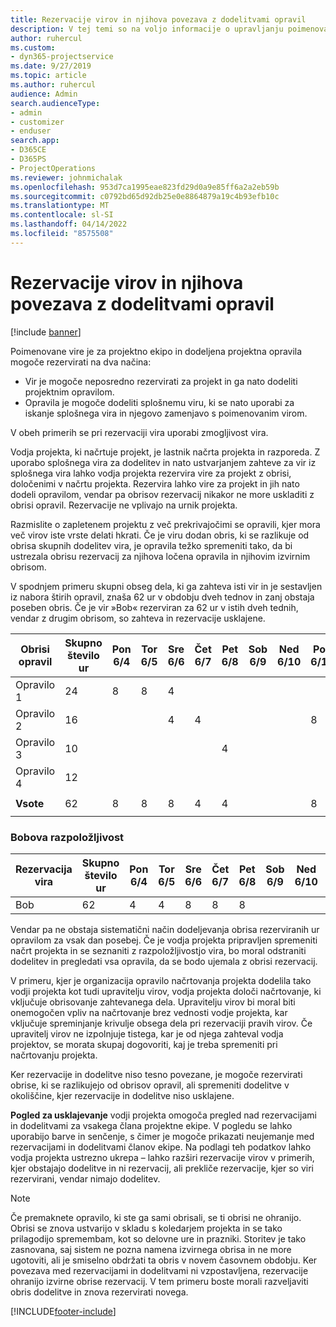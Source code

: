 ```yaml
---
title: Rezervacije virov in njihova povezava z dodelitvami opravil
description: V tej temi so na voljo informacije o upravljanju poimenovanih virov, rezervacij virov in dodelitev opravil ter o tem, kako so povezani med sabo.
author: ruhercul
ms.custom:
- dyn365-projectservice
ms.date: 9/27/2019
ms.topic: article
ms.author: ruhercul
audience: Admin
search.audienceType:
- admin
- customizer
- enduser
search.app:
- D365CE
- D365PS
- ProjectOperations
ms.reviewer: johnmichalak
ms.openlocfilehash: 953d7ca1995eae823fd29d0a9e85ff6a2a2eb59b
ms.sourcegitcommit: c0792bd65d92db25e0e8864879a19c4b93efb10c
ms.translationtype: MT
ms.contentlocale: sl-SI
ms.lasthandoff: 04/14/2022
ms.locfileid: "8575508"
---
```

# <a name="resource-bookings-and-how-they-relate-to-task-assignments"></a>Rezervacije virov in njihova povezava z dodelitvami opravil

[!include [banner](../includes/psa-now-project-operations.md)]

Poimenovane vire je za projektno ekipo in dodeljena projektna opravila mogoče rezervirati na dva načina:

- Vir je mogoče neposredno rezervirati za projekt in ga nato dodeliti projektnim opravilom.
- Opravila je mogoče dodeliti splošnemu viru, ki se nato uporabi za iskanje splošnega vira in njegovo zamenjavo s poimenovanim virom. 

V obeh primerih se pri rezervaciji vira uporabi zmogljivost vira.

Vodja projekta, ki načrtuje projekt, je lastnik načrta projekta in razporeda. Z uporabo splošnega vira za dodelitev in nato ustvarjanjem zahteve za vir iz splošnega vira lahko vodja projekta rezervira vire za projekt z obrisi, določenimi v načrtu projekta. Rezervira lahko vire za projekt in jih nato dodeli opravilom, vendar pa obrisov rezervacij nikakor ne more uskladiti z obrisi opravil. Rezervacije ne vplivajo na urnik projekta.

Razmislite o zapletenem projektu z več prekrivajočimi se opravili, kjer mora več virov iste vrste delati hkrati. Če je viru dodan obris, ki se razlikuje od obrisa skupnih dodelitev vira, je opravila težko spremeniti tako, da bi ustrezala obrisu rezervacij za njihova ločena opravila in njihovim izvirnim obrisom.

V spodnjem primeru skupni obseg dela, ki ga zahteva isti vir in je sestavljen iz nabora štirih opravil, znaša 62 ur v obdobju dveh tednov in zanj obstaja poseben obris. Če je vir »Bob« rezerviran za 62 ur v istih dveh tednih, vendar z drugim obrisom, so zahteva in rezervacije usklajene.

| **Obrisi opravil**    | **Skupno število ur** | Pon 6/4 | Tor 6/5 | Sre 6/6 | Čet 6/7 | Pet 6/8 | Sob 6/9 | Ned 6/10 | Pon 6/11 | Tor 6/12 | Sre 6/13 | Čet 6/14 | Pet 6/15 |
|----------------------|-----------------|--------|--------|--------|--------|--------|--------|---------|---------|---------|---------|---------|---------|
| Opravilo 1               | 24              | 8      | 8      | 4      |        |        |        |         |         |         | 4       |         |         |
| Opravilo 2               | 16              |        |        | 4      | 4      |        |        |         | 8       |         |         |         |         |
| Opravilo 3               | 10              |        |        |        |        | 4      |        |         |         | 4       |         | 2       |         |
| Opravilo 4               | 12              |        |        |        |        |        |        |         |         |         | 4       |         | 8       |
|                      |                 |        |        |        |        |        |        |         |         |         |         |         |         |
| **Vsote**           | 62              | 8      | 8      | 8      | 4      | 4      |        |         | 8       | 4       | 8       | 2       | 8       |
|                      |                 |        |        |        |        |        |        |         |         |         |         |

### <a name="bobs-availability"></a>Bobova razpoložljivost
| **Rezervacija vira** | **Skupno število ur** | Pon 6/4 | Tor 6/5 | Sre 6/6 | Čet 6/7 | Pet 6/8 | Sob 6/9 | Ned 6/10 | Pon 6/11 | Tor 6/12 | Sre 6/13 | Čet 6/14 | Pet 6/15 |
|------------------------|-----------------|--------|--------|--------|--------|--------|--------|---------|---------|---------|---------|---------|---------|
| Bob                    | 62              | 4      | 4      | 8      | 8      | 8      |        |         | 4       | 4       | 8       | 8       | 6       |

Vendar pa ne obstaja sistematični način dodeljevanja obrisa rezerviranih ur opravilom za vsak dan posebej. Če je vodja projekta pripravljen spremeniti načrt projekta in se seznaniti z razpoložljivostjo vira, bo moral odstraniti dodelitev in pregledati vsa opravila, da se bodo ujemala z obrisi rezervacij.

V primeru, kjer je organizacija opravilo načrtovanja projekta dodelila tako vodji projekta kot tudi upravitelju virov, vodja projekta določi načrtovanje, ki vključuje obrisovanje zahtevanega dela. Upravitelju virov bi moral biti onemogočen vpliv na načrtovanje brez vednosti vodje projekta, kar vključuje spreminjanje krivulje obsega dela pri rezervaciji pravih virov. Če upravitelj virov ne izpolnjuje tistega, kar je od njega zahteval vodja projektov, se morata skupaj dogovoriti, kaj je treba spremeniti pri načrtovanju projekta.

Ker rezervacije in dodelitve niso tesno povezane, je mogoče rezervirati obrise, ki se razlikujejo od obrisov opravil, ali spremeniti dodelitve v okoliščine, kjer rezervacije in dodelitve niso usklajene.

**Pogled za usklajevanje** vodji projekta omogoča pregled nad rezervacijami in dodelitvami za vsakega člana projektne ekipe. V pogledu se lahko uporabijo barve in senčenje, s čimer je mogoče prikazati neujemanje med rezervacijami in dodelitvami članov ekipe. Na podlagi teh podatkov lahko vodja projekta ustrezno ukrepa – lahko razširi rezervacije virov v primerih, kjer obstajajo dodelitve in ni rezervacij, ali prekliče rezervacije, kjer so viri rezervirani, vendar nimajo dodelitev.

> [!NOTE]
> Če premaknete opravilo, ki ste ga sami obrisali, se ti obrisi ne ohranijo. Obrisi se znova ustvarijo v skladu s koledarjem projekta in se tako prilagodijo spremembam, kot so delovne ure in prazniki. Storitev je tako zasnovana, saj sistem ne pozna namena izvirnega obrisa in ne more ugotoviti, ali je smiselno obdržati ta obris v novem časovnem obdobju. Ker povezava med rezervacijami in dodelitvami ni vzpostavljena, rezervacije ohranijo izvirne obrise rezervacij. V tem primeru boste morali razveljaviti obris dodelitve in znova rezervirati novega.



[!INCLUDE[footer-include](../includes/footer-banner.md)]
